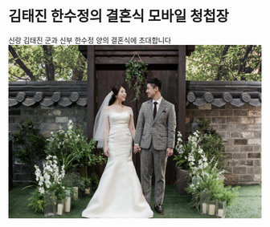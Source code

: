 # 김태진 한수정의 결혼식 모바일 청첩장

신랑 김태진 군과 신부 한수정 양의 결혼식에 초대합니다 
![메인사진](https://github.com/clemens9103/wedding_card/blob/main/docs/images/pic2.jpeg)
